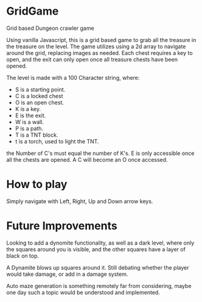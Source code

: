 # GridGame
Grid based Dungeon crawler game

Using vanilla Javascript, this is a grid based game to grab all the treasure in the treasure on the level. The game utilizes using a 2d array to navigate around the grid, replacing images as needed. Each chest requires a key to open, and the exit can only open once all treasure chests have been opened. 

The level is made with a 100 Character string, where:
- S is a starting point. 
- C is a locked chest
- O is an open chest.
- K is a key. 
- E is the exit. 
- W is a wall.
- P is a path. 
- T is a TNT block. 
- t is a torch, used to light the TNT. 

the Number of C's must equal the number of K's. E is only accessible once all the chests are opened. A C will become an O once accessed. 

# How to play

Simply navigate with Left, Right, Up and Down arrow keys. 

# Future Improvements

Looking to add a dynomite functionality, as well as a dark level, where only the squares around you is visible, and the other squares have a layer of black on top. 

A Dynamite blows up squares around it. Still debating whether the player would take damage, or add in a damage system. 

Auto maze generation is something remotely far from considering, maybe one day such a topic would be understood and implemented. 
